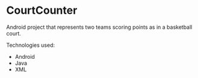 # CourtCounter
Android project that represents two teams scoring points as in a basketball court.

Technologies used:
- Android
- Java
- XML
